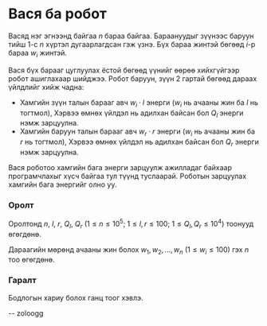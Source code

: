 Вася ба робот
=============

Васяд нэг эгнээнд байгаа $n$ бараа байгаа. Бараануудыг зүүнээс баруун тийш $1$-с $n$ хүртэл дугаарлагдсан гэж үзнэ. Бүх бараа жинтэй бөгөөд $i$-р бараа $w_i$ жинтэй.

Вася бүх барааг цуглуулах ёстой бөгөөд үүнийг өөрөө хийхгүйгээр робот ашиглахаар шийджээ. Робот баруун, зүүн 2 гартай бөгөөд дараах үйлдлийг хийж чадна:

 - Хамгийн зүүн талын барааг авч $w_i · l$ энерги ($w_i$ нь ачааны жин ба $l$ нь тогтмол), Хэрвээ өмнөх үйлдэл нь адилхан байсан бол $Q_l$ энерги нэмж зарцуулна.
 - Хамгийн баруун талын барааг авч $w_r · r$ энерги ($w_i$ нь ачааны жин ба $r$ нь тогтмол), Хэрвээ өмнөх үйлдэл нь адилхан байсан бол $Q_r$ энерги нэмж зарцуулна.

Вася роботоо хамгийн бага энерги зарцуулж ажилладаг байхаар програмчлахыг хүсч байгаа тул түүнд туслаарай. Роботын зарцуулах хамгийн бага энергийг олно уу.
 
### Оролт
Оролтонд $n$, $l$, $r$, $Q_l$, $Q_r$ ($1 ≤ n ≤ 10^5$; $1 ≤ l, r ≤ 100$; $1 ≤ Q_l, Q_r ≤ 10^4$) тоонууд өгөгдөнө.

Дараагийн мөрөнд ачааны жин болох $w_1, w_2, ... , w_n$ ($1 ≤ w_i ≤ 100$) гэх $n$ тоо өгөгдөнө.

### Гаралт
Бодлогын хариу болох ганц тоог хэвлэ.

-- zoloogg
